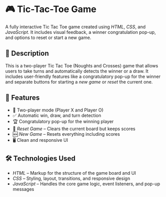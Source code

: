 # 🎮 Tic-Tac-Toe Game

A fully interactive Tic Tac Toe game created using *HTML*, *CSS*, and *JavaScript*. It includes visual feedback, a winner congratulation pop-up, and options to reset or start a new game.

## 📝 Description

This is a two-player Tic Tac Toe (Noughts and Crosses) game that allows users to take turns and automatically detects the winner or a draw. It includes user-friendly features like a congratulatory pop-up for the winner and separate buttons for starting a *new game* or *reset* the current one.

## 🚀 Features

- 👥 Two-player mode (Player X and Player O)
- ✅ Automatic win, draw, and turn detection
- 🏆 Congratulatory pop-up for the winning player
- 🔁 *Reset Game* – Clears the current board but keeps scores
- 🆕 *New Game* – Resets everything including scores
- 🖥 Clean and responsive UI


## 🛠 Technologies Used

- *HTML* – Markup for the structure of the game board and UI
- *CSS* – Styling, layout, transitions, and responsive design
- *JavaScript* – Handles the core game logic, event listeners, and pop-up messages




